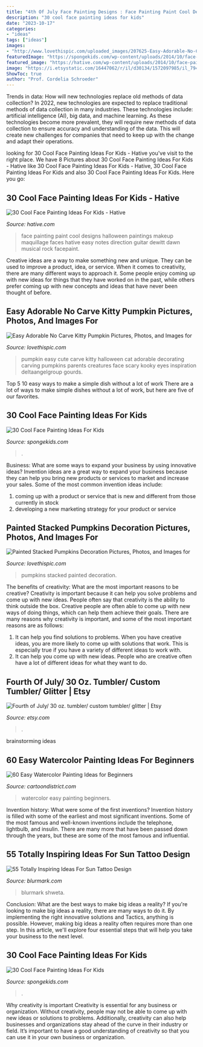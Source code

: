 ```yaml
---
title: "4th Of July Face Painting Designs : Face Painting Paint Cool Designs Halloween Paintings Makeup Maquillage Faces Hative Easy Notes Direction Guitar Dewitt Dawn Musical Rock Facepaint"
description: "30 cool face painting ideas for kids"
date: "2023-10-17"
categories:
- "ideas"
tags: ["ideas"]
images:
- "http://www.lovethispic.com/uploaded_images/207625-Easy-Adorable-No-Carve-Kitty-Pumpkin.jpg"
featuredImage: "https://spongekids.com/wp-content/uploads/2014/10/face-painting-ideas-for-kids/13-red-heart-face-painting.jpg"
featured_image: "https://hative.com/wp-content/uploads/2014/10/face-painting-ideas-for-kids/22-music-face-painting.jpg"
image: "https://i.etsystatic.com/16447062/r/il/d30134/1572097985/il_794xN.1572097985_4e7s.jpg"
ShowToc: true
author: "Prof. Cordelia Schroeder"
---
```



Trends in data: How will new technologies replace old methods of data collection?
In 2022, new technologies are expected to replace traditional methods of data collection in many industries. These technologies include: artificial intelligence (AI), big data, and machine learning. As these technologies become more prevalent, they will require new methods of data collection to ensure accuracy and understanding of the data. This will create new challenges for companies that need to keep up with the change and adapt their operations.

	

		
looking for 30 Cool Face Painting Ideas For Kids - Hative you've visit to the right place. We have 8 Pictures about 30 Cool Face Painting Ideas For Kids - Hative like 30 Cool Face Painting Ideas For Kids - Hative, 30 Cool Face Painting Ideas For Kids and also 30 Cool Face Painting Ideas For Kids. Here you go:
		
    
## 30 Cool Face Painting Ideas For Kids - Hative

<img loading=lazy src="https://hative.com/wp-content/uploads/2014/10/face-painting-ideas-for-kids/22-music-face-painting.jpg" onerror="this.onerror=null;this.src='https://tse3.mm.bing.net/th?id=OIP.R2MQFN7NjkHWZEONr1Q63gHaId&amp;pid=15.1';" alt="30 Cool Face Painting Ideas For Kids - Hative">

_Source: hative.com_

>face painting paint cool designs halloween paintings makeup maquillage faces hative easy notes direction guitar dewitt dawn musical rock facepaint. 

	

Creative ideas are a way to make something new and unique. They can be used to improve a product, idea, or service. When it comes to creativity, there are many different ways to approach it. Some people enjoy coming up with new ideas for things that they have worked on in the past, while others prefer coming up with new concepts and ideas that have never been thought of before.

    
## Easy Adorable No Carve Kitty Pumpkin Pictures, Photos, And Images For

<img loading=lazy src="http://www.lovethispic.com/uploaded_images/207625-Easy-Adorable-No-Carve-Kitty-Pumpkin.jpg" onerror="this.onerror=null;this.src='https://tse3.mm.bing.net/th?id=OIP.-BDzhS_PBuLZ5DujkZGMDgHaHa&amp;pid=15.1';" alt="Easy Adorable No Carve Kitty Pumpkin Pictures, Photos, and Images for">

_Source: lovethispic.com_

>pumpkin easy cute carve kitty halloween cat adorable decorating carving pumpkins parents creatures face scary kooky eyes inspiration deltaangelgroup gourds. 

	

Top 5 10 easy ways to make a simple dish without a lot of work
There are a lot of ways to make simple dishes without a lot of work, but here are five of our favorites.

    
## 30 Cool Face Painting Ideas For Kids

<img loading=lazy src="https://spongekids.com/wp-content/uploads/2014/10/face-painting-ideas-for-kids/15-diy-dragonfly-face-paint.jpg" onerror="this.onerror=null;this.src='https://tse4.mm.bing.net/th?id=OIP.mFAKBl4BRqv2E1iMKTEkkwHaJ4&amp;pid=15.1';" alt="30 Cool Face Painting Ideas For Kids">

_Source: spongekids.com_

>. 

	

Business: What are some ways to expand your business by using innovative ideas?
Invention ideas are a great way to expand your business because they can help you bring new products or services to market and increase your sales. Some of the most common invention ideas include:
1. coming up with a product or service that is new and different from those currently in stock
2. developing a new marketing strategy for your product or service

    
## Painted Stacked Pumpkins Decoration Pictures, Photos, And Images For

<img loading=lazy src="http://www.lovethispic.com/uploaded_images/316442-Painted-Stacked-Pumpkins-Decoration.jpg" onerror="this.onerror=null;this.src='https://tse3.mm.bing.net/th?id=OIP.zcCVnI3komXFtb2xgaJ4DQHaNK&amp;pid=15.1';" alt="Painted Stacked Pumpkins Decoration Pictures, Photos, and Images for">

_Source: lovethispic.com_

>pumpkins stacked painted decoration. 

	

The benefits of creativity: What are the most important reasons to be creative?
Creativity is important because it can help you solve problems and come up with new ideas. People often say that creativity is the ability to think outside the box. Creative people are often able to come up with new ways of doing things, which can help them achieve their goals. There are many reasons why creativity is important, and some of the most important reasons are as follows: 
1) It can help you find solutions to problems. When you have creative ideas, you are more likely to come up with solutions that work. This is especially true if you have a variety of different ideas to work with. 
2) It can help you come up with new ideas. People who are creative often have a lot of different ideas for what they want to do.

    
## Fourth Of July/ 30 Oz. Tumbler/ Custom Tumbler/ Glitter | Etsy

<img loading=lazy src="https://i.etsystatic.com/16447062/r/il/d30134/1572097985/il_794xN.1572097985_4e7s.jpg" onerror="this.onerror=null;this.src='https://tse2.mm.bing.net/th?id=OIP.plCRjaaFB0gIP2HgtOXORQHaJK&amp;pid=15.1';" alt="Fourth of July/ 30 oz. tumbler/ custom tumbler/ glitter | Etsy">

_Source: etsy.com_

>. 

	
 brainstorming ideas 
    
## 60 Easy Watercolor Painting Ideas For Beginners

<img loading=lazy src="http://www.cartoondistrict.com/wp-content/uploads/2017/06/Easy-Watercolor-Painting-Ideas-for-Beginners00006.jpg" onerror="this.onerror=null;this.src='https://tse2.mm.bing.net/th?id=OIP.m2x6-QmIPBBhrrPuhQYvAQHaI4&amp;pid=15.1';" alt="60 Easy Watercolor Painting Ideas for Beginners">

_Source: cartoondistrict.com_

>watercolor easy painting beginners. 

	

Invention history: What were some of the first inventions?
Invention history is filled with some of the earliest and most significant inventions. Some of the most famous and well-known inventions include the telephone, lightbulb, and insulin. There are many more that have been passed down through the years, but these are some of the most famous and influential.

    
## 55 Totally Inspiring Ideas For Sun Tattoo Design

<img loading=lazy src="https://www.blurmark.com/wp-content/uploads/2017/04/Colored-Sun-Tattoo-On-Arm-1024x1024.jpg" onerror="this.onerror=null;this.src='https://tse3.mm.bing.net/th?id=OIP.CL6WSGyGuTP_GsJ2Ae_UQgHaHa&amp;pid=15.1';" alt="55 Totally Inspiring Ideas For Sun Tattoo Design">

_Source: blurmark.com_

>blurmark shweta. 

	

Conclusion: What are the best ways to make big ideas a reality?
If you're looking to make big ideas a reality, there are many ways to do it. By implementing the right innovative solutions and Tactics, anything is possible. However, making big ideas a reality often requires more than one step. In this article, we'll explore four essential steps that will help you take your business to the next level.

    
## 30 Cool Face Painting Ideas For Kids

<img loading=lazy src="https://spongekids.com/wp-content/uploads/2014/10/face-painting-ideas-for-kids/13-red-heart-face-painting.jpg" onerror="this.onerror=null;this.src='https://tse4.mm.bing.net/th?id=OIP.L9JcEK3YlK84zdmvxuPxEQHaLH&amp;pid=15.1';" alt="30 Cool Face Painting Ideas For Kids">

_Source: spongekids.com_

>. 

	

Why creativity is important
Creativity is essential for any business or organization. Without creativity, people may not be able to come up with new ideas or solutions to problems. Additionally, creativity can also help businesses and organizations stay ahead of the curve in their industry or field. It’s important to have a good understanding of creativity so that you can use it in your own business or organization.

